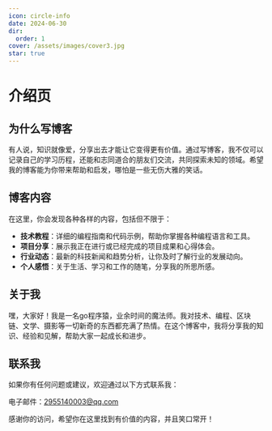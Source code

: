 ```yaml
---
icon: circle-info
date: 2024-06-30
dir:
  order: 1
cover: /assets/images/cover3.jpg  
star: true  
---
```


# 介绍页

## 为什么写博客

有人说，知识就像爱，分享出去才能让它变得更有价值。通过写博客，我不仅可以记录自己的学习历程，还能和志同道合的朋友们交流，共同探索未知的领域。希望我的博客能为你带来帮助和启发，哪怕是一些无伤大雅的笑话。

## 博客内容

在这里，你会发现各种各样的内容，包括但不限于：

- **技术教程**：详细的编程指南和代码示例，帮助你掌握各种编程语言和工具。
- **项目分享**：展示我正在进行或已经完成的项目成果和心得体会。
- **行业动态**：最新的科技新闻和趋势分析，让你及时了解行业的发展动向。
- **个人感悟**：关于生活、学习和工作的随笔，分享我的所思所感。

## 关于我

嘿，大家好！我是一名go程序猿，业余时间的魔法师。我对技术、编程、区块链、文学、摄影等一切新奇的东西都充满了热情。在这个博客中，我将分享我的知识、经验和见解，帮助大家一起成长和进步。

## 联系我

如果你有任何问题或建议，欢迎通过以下方式联系我：

电子邮件：<2955140003@qq.com>

感谢你的访问，希望你在这里找到有价值的内容，并且笑口常开！
